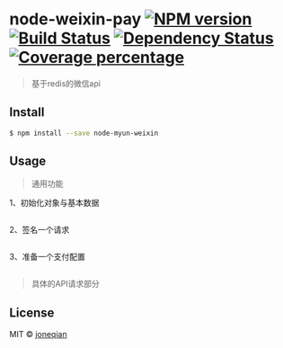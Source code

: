 # node-weixin-pay [![NPM version][npm-image]][npm-url] [![Build Status][travis-image]][travis-url] [![Dependency Status][daviddm-image]][daviddm-url] [![Coverage percentage][coveralls-image]][coveralls-url]

> 基于redis的微信api

## Install

```sh
$ npm install --save node-myun-weixin
```


## Usage


> 通用功能

1、初始化对象与基本数据

```js

```

2、签名一个请求

```js

```


3、准备一个支付配置

```js

```


> 具体的API请求部分


## License

MIT © [joneqian](https://github.com/joneqian)


[npm-image]: https://badge.fury.io/js/node-weixin-pay.svg
[npm-url]: https://npmjs.org/package/node-weixin-pay
[travis-image]: https://travis-ci.org/node-weixin/node-weixin-pay.svg?branch=master
[travis-url]: https://travis-ci.org/node-weixin/node-weixin-pay
[daviddm-image]: https://david-dm.org/node-weixin/node-weixin-pay.svg?theme=shields.io
[daviddm-url]: https://david-dm.org/node-weixin/node-weixin-pay
[coveralls-image]: https://coveralls.io/repos/node-weixin/node-weixin-pay/badge.svg
[coveralls-url]: https://coveralls.io/r/node-weixin/node-weixin-pay
